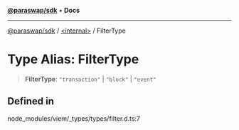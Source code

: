 [**@paraswap/sdk**](../../README.md) • **Docs**

***

[@paraswap/sdk](../../globals.md) / [\<internal\>](../README.md) / FilterType

# Type Alias: FilterType

> **FilterType**: `"transaction"` \| `"block"` \| `"event"`

## Defined in

node\_modules/viem/\_types/types/filter.d.ts:7
